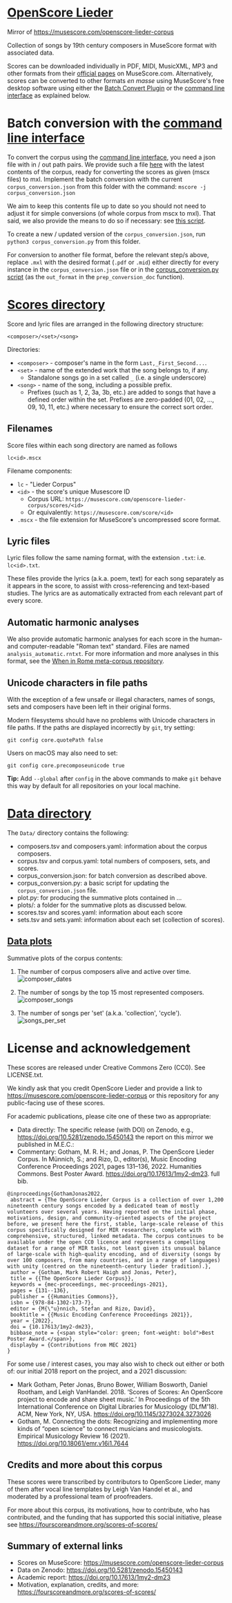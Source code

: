 [OpenScore Lieder]
==================

[OpenScore Lieder]: https://musescore.com/openscore-lieder-corpus

Mirror of https://musescore.com/openscore-lieder-corpus

Collection of songs by 19th century composers in MuseScore format with associated data.

Scores can be downloaded individually in PDF, MIDI, MusicXML, MP3 and other formats from
their [official pages][OpenScore Lieder] on MuseScore.com. Alternatively, scores can be
converted to other formats *en masse* using MuseScore's free desktop software using either
the [Batch Convert Plugin] 
or the [command line interface][MuseScore Command Line] as explained below.

[MuseScore]: https://musescore.org/
[Batch Convert Plugin]: https://musescore.org/en/project/batch-convert
[MuseScore Command Line]: https://musescore.org/en/handbook/3/command-line-options#EXAMPLES

# Batch conversion with the [command line interface][MuseScore Command Line]

To convert the corpus using the [command line interface][MuseScore Command Line], you need a json file with in / out path pairs.
We provide such a file [here](./data/corpus_conversion.json) with the latest contents of the corpus, ready for converting the scores as given (mscx files) to mxl.
Implement the batch conversion with the current 
`corpus_conversion.json` from this folder with the command:
`mscore -j corpus_conversion.json`

We aim to keep this contents file up to date so you should not need to adjust it for simple conversions (of whole corpus from mscx to mxl).
That said, we also provide the means to do so if necessary: see [this script](./corpus_conversion.py).

To create a new / updated version of the `corpus_conversion.json`, run `python3 corpus_conversion.py` from this folder.

For conversion to another file format, before the relevant step/s above,
replace `.mxl` with the desired format (`.pdf` or `.mid`) either directly for every instance in the `corpus_conversion.json` file or
in the [corpus_conversion.py script](./corpus_conversion.py) (as the `out_format` in the `prep_conversion_doc` function).

# [Scores directory](./scores/)

Score and lyric files are arranged in the following directory structure:

```
<composer>/<set>/<song>
```

Directories:

- `<composer>` - composer's name in the form `Last,_First_Second...`.
- `<set>` - name of the extended work that the song belongs to, if any.
    - Standalone songs go in a set called `_` (i.e. a single underscore)
- `<song>` - name of the song, including a possible prefix.
    - Prefixes (such as 1, 2, 3a, 3b, etc.) are added to songs that have a
      defined order within the set. Prefixes are zero-padded (01, 02, ...,
      09, 10, 11, etc.) where necessary to ensure the correct sort order.

## Filenames

Score files within each song directory are named as follows

```
lc<id>.mscx
```

Filename components:

- `lc` - "Lieder Corpus"
- `<id>` - the score's unique Musescore ID
    - Corpus URL: `https://musescore.com/openscore-lieder-corpus/scores/<id>`
    - Or equivalently: `https://musescore.com/score/<id>`
- `.mscx` - the file extension for MuseScore's uncompressed score format.

## Lyric files

Lyric files follow the same naming format, with the extension `.txt`: 
i.e. `lc<id>.txt`.

These files provide the lyrics (a.k.a. poem, text) for each song separately 
as it appears in the score, to assist with cross-referencing and text-based studies.
The lyrics are as automatically extracted from each relevant part of every score.

## Automatic harmonic analyses

We also provide automatic harmonic analyses for each score in the
human- and computer-readable "Roman text" standard.
Files are named `analysis_automatic.rntxt`.
For more information and more analyses in this format,
see the [When in Rome meta-corpus repository](https://github.com/MarkGotham/When-in-Rome).

## Unicode characters in file paths

With the exception of a few unsafe or illegal characters, names of songs,
sets and composers have been left in their original forms.

Modern filesystems should have no problems with Unicode characters in
file paths. If the paths are displayed incorrectly by `git`, try setting:

```
git config core.quotePath false
```

Users on macOS may also need to set:

```
git config core.precomposeunicode true
```

__Tip:__ Add `--global` after `config` in the above commands to make `git`
behave this way by default for all repositories on your local machine.

# [Data directory](./data/)

The `Data/` directory contains the following:
- composers.tsv and composers.yaml: information about the corpus composers.
- corpus.tsv and corpus.yaml: total numbers of composers, sets, and scores.
- corpus_conversion.json: for batch conversion as described above.
- corpus_conversion.py: a basic script for updating the `corpus_conversion.json` file.
- plot.py: for producing the summative plots contained in ... 
- plots/: a folder for the summative plots as discussed below.
- scores.tsv and scores.yaml: information about each score
- sets.tsv and sets.yaml: information about each set (collection of scores).

## [Data plots](./data/plots/)

Summative plots of the corpus contents:

1. The number of corpus composers alive and active over time.
![composer_dates](./data/plots/composer_dates.png)

1. The number of songs by the top 15 most represented composers.
![composer_songs](./data/plots/composer_songs.png)

1. The number of songs per 'set' (a.k.a. 'collection', 'cycle').
![songs_per_set](./data/plots/songs_per_set.png)

# License and acknowledgement

These scores are released under Creative Commons Zero (CC0). See LICENSE.txt.

We kindly ask that you credit OpenScore Lieder and provide a link to
https://musescore.com/openscore-lieder-corpus or this repository for any public-facing use of these scores.

For academic publications, please cite one of these two as appropriate:
- Data directly: The specific release (with DOI) on Zenodo, e.g., https://doi.org/10.5281/zenodo.15450143
the report on this mirror we published in M.E.C.:
- Commentary: Gotham, M. R. H.; and Jonas, P. The OpenScore Lieder Corpus. In Münnich, S.; and Rizo, D., editor(s), Music Encoding Conference Proceedings 2021, pages 131–136, 2022. Humanities Commons. Best Poster Award. https://doi.org/10.17613/1my2-dm23. full bib.

```
@inproceedings{GothamJonas2022,
 abstract = {The OpenScore Lieder Corpus is a collection of over 1,200 nineteenth century songs encoded by a dedicated team of mostly volunteers over several years. Having reported on the initial phase, motivations, design, and community-oriented aspects of the project before, we present here the first, stable, large-scale release of this corpus specifically designed for MIR researchers, complete with comprehensive, structured, linked metadata. The corpus continues to be available under the open CC0 licence and represents a compelling dataset for a range of MIR tasks, not least given its unusual balance of large-scale with high-quality encoding, and of diversity (songs by over 100 composers, from many countries, and in a range of languages) with unity (centred on the nineteenth-century lieder tradition).},
 author = {Gotham, Mark Robert Haigh and Jonas, Peter},
 title = {{The OpenScore Lieder Corpus}},
 keywords = {mec-proceedings, mec-proceedings-2021},
 pages = {131--136},
 publisher = {{Humanities Commons}},
 isbn = {978-84-1302-173-7},
 editor = {M{\"u}nnich, Stefan and Rizo, David},
 booktitle = {{Music Encoding Conference Proceedings 2021}},
 year = {2022},
 doi = {10.17613/1my2-dm23},
 bibbase_note = {<span style="color: green; font-weight: bold">Best Poster Award.</span>},
 displayby = {Contributions from MEC 2021}
}
```

For some use / interest cases, you may also wish to check out either or both of: 
our initial 2018 report on the project,
and a 2021 discussion:
- Mark Gotham, Peter Jonas, Bruno Bower, William Bosworth, Daniel Rootham, and Leigh VanHandel. 2018. ‘Scores of Scores: An OpenScore project to encode and share sheet music.’ In Proceedings of the 5th International Conference on Digital Libraries for Musicology (DLfM’18). ACM, New York, NY, USA. https://doi.org/10.1145/3273024.3273026
- Gotham, M. Connecting the dots: Recognizing and implementing more kinds of “open science” to connect musicians and musicologists. Empirical Musicology Review 16 (2021). https://doi.org/10.18061/emr.v16i1.7644

## Credits and more about this corpus

These scores were transcribed by contributors to OpenScore Lieder, many of them after vocal line templates by Leigh Van Handel et al., and moderated by a professional team of proofreaders.

For more about this corpus, its motivations, how to contribute, who has contributed, and the funding that has supported this social initiative, please see https://fourscoreandmore.org/scores-of-scores/

## Summary of external links

- Scores on MuseScore: https://musescore.com/openscore-lieder-corpus
- Data on Zenodo: https://doi.org/10.5281/zenodo.15450143
- Academic report: https://doi.org/10.17613/1my2-dm23
- Motivation, explanation, credits, and more: https://fourscoreandmore.org/scores-of-scores/
